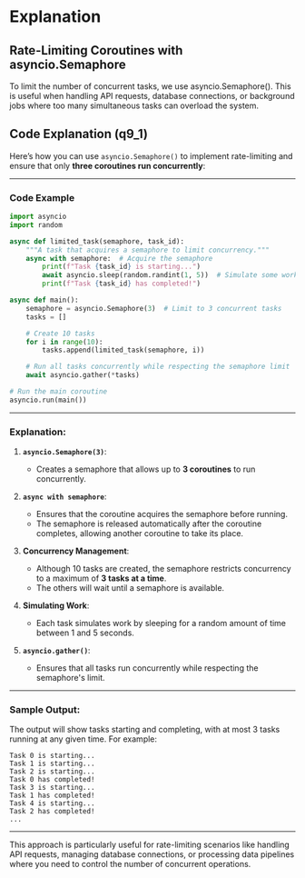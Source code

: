 # Explanation

## Rate-Limiting Coroutines with asyncio.Semaphore

To limit the number of concurrent tasks, we use asyncio.Semaphore(). This is useful when handling API requests, database connections, or background jobs where too many simultaneous tasks can overload the system.


## Code Explanation (q9_1)

Here’s how you can use `asyncio.Semaphore()` to implement rate-limiting and ensure that only **three coroutines run concurrently**:

---

### Code Example
```python
import asyncio
import random

async def limited_task(semaphore, task_id):
    """A task that acquires a semaphore to limit concurrency."""
    async with semaphore:  # Acquire the semaphore
        print(f"Task {task_id} is starting...")
        await asyncio.sleep(random.randint(1, 5))  # Simulate some work with random delay
        print(f"Task {task_id} has completed!")

async def main():
    semaphore = asyncio.Semaphore(3)  # Limit to 3 concurrent tasks
    tasks = []

    # Create 10 tasks
    for i in range(10):
        tasks.append(limited_task(semaphore, i))

    # Run all tasks concurrently while respecting the semaphore limit
    await asyncio.gather(*tasks)

# Run the main coroutine
asyncio.run(main())
```

---

### Explanation:
1. **`asyncio.Semaphore(3)`**:
   - Creates a semaphore that allows up to **3 coroutines** to run concurrently.

2. **`async with semaphore`**:
   - Ensures that the coroutine acquires the semaphore before running.
   - The semaphore is released automatically after the coroutine completes, allowing another coroutine to take its place.

3. **Concurrency Management**:
   - Although 10 tasks are created, the semaphore restricts concurrency to a maximum of **3 tasks at a time**.
   - The others will wait until a semaphore is available.

4. **Simulating Work**:
   - Each task simulates work by sleeping for a random amount of time between 1 and 5 seconds.

5. **`asyncio.gather()`**:
   - Ensures that all tasks run concurrently while respecting the semaphore's limit.

---

### Sample Output:
The output will show tasks starting and completing, with at most 3 tasks running at any given time. For example:
```
Task 0 is starting...
Task 1 is starting...
Task 2 is starting...
Task 0 has completed!
Task 3 is starting...
Task 1 has completed!
Task 4 is starting...
Task 2 has completed!
...
```

---

This approach is particularly useful for rate-limiting scenarios like handling API requests, managing database connections, or processing data pipelines where you need to control the number of concurrent operations.
